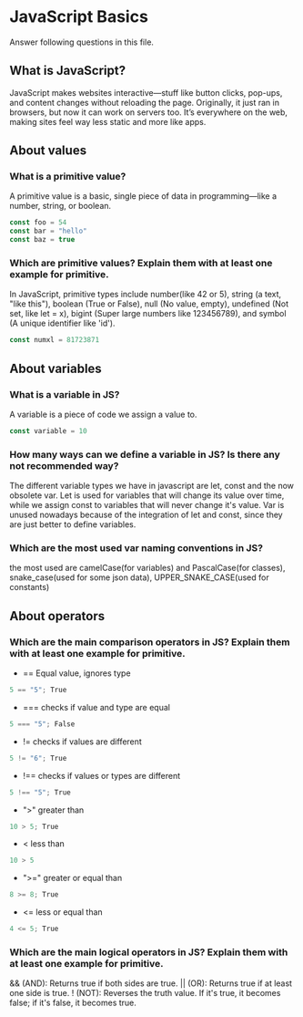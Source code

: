 # JavaScript Basics

Answer following questions in this file.

## What is JavaScript?

JavaScript makes websites interactive—stuff like button clicks, pop-ups, and content changes without reloading the page. Originally, it just ran in browsers, but now it can work on servers too. It’s everywhere on the web, making sites feel way less static and more like apps.

## About values

### What is a primitive value?

A primitive value is a basic, single piece of data in programming—like a number, string, or boolean.

```js
const foo = 54
const bar = "hello"
const baz = true
```

### Which are primitive values? Explain them with at least one example for primitive.

In JavaScript, primitive types include number(like 42 or 5), string (a text, "like this"), boolean (True or False), null (No value, empty), undefined (Not set, like let = x), bigint (Super large numbers like 123456789), and symbol (A unique identifier like 'id').

```js
const numxl = 81723871
```

## About variables

### What is a variable in JS?

A variable is a piece of code we assign a value to. 

```js
const variable = 10 
```

### How many ways can we define a variable in JS? Is there any not recommended way?
The different variable types we have in javascript are let, const and the now obsolete var. Let is used for variables that will change its value over time, while we assign const to variables that will never change it's value. Var is unused nowadays because of the integration of let and const, since they are just better to define variables.

### Which are the most used var naming conventions in JS?

the most used are camelCase(for variables) and PascalCase(for classes), snake_case(used for some json data), UPPER_SNAKE_CASE(used for constants)

## About operators

### Which are the main comparison operators in JS? Explain them with at least one example for primitive.

* == Equal value, ignores type
```js
5 == "5"; True
```
* === checks if value and type are equal
```js
5 === "5"; False
```
* != checks if values are different
```js
5 != "6"; True
```
* !== checks if values or types are different
```js
5 !== "5"; True
```
* ">" greater than
```js
10 > 5; True
```
* < less than
```js
10 > 5
```
* ">=" greater or equal than
```js
8 >= 8; True
```
* <= less or equal than
```js
4 <= 5; True
```

### Which are the main logical operators in JS? Explain them with at least one example for primitive.

&& (AND): Returns true if both sides are true.
|| (OR): Returns true if at least one side is true.
! (NOT): Reverses the truth value. If it's true, it becomes false; if it's false, it becomes true.
